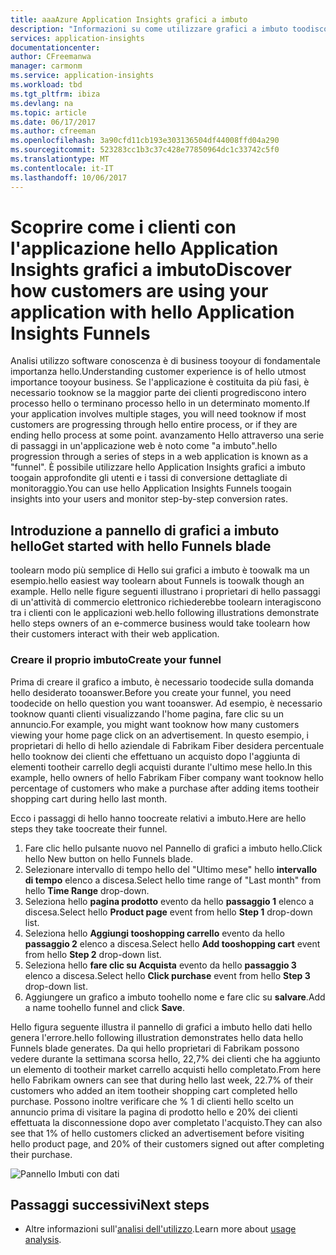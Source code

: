 ```yaml
---
title: aaaAzure Application Insights grafici a imbuto
description: "Informazioni su come utilizzare grafici a imbuto toodiscover la modalità di interazione con l'applicazione ai clienti."
services: application-insights
documentationcenter: 
author: CFreemanwa
manager: carmonm
ms.service: application-insights
ms.workload: tbd
ms.tgt_pltfrm: ibiza
ms.devlang: na
ms.topic: article
ms.date: 06/17/2017
ms.author: cfreeman
ms.openlocfilehash: 3a90cfd11cb193e303136504df44008ffd04a290
ms.sourcegitcommit: 523283cc1b3c37c428e77850964dc1c33742c5f0
ms.translationtype: MT
ms.contentlocale: it-IT
ms.lasthandoff: 10/06/2017
---
```

# <a name="discover-how-customers-are-using-your-application-with-hello-application-insights-funnels"></a><span data-ttu-id="2bc42-103">Scoprire come i clienti con l'applicazione hello Application Insights grafici a imbuto</span><span class="sxs-lookup"><span data-stu-id="2bc42-103">Discover how customers are using your application with hello Application Insights Funnels</span></span>

<span data-ttu-id="2bc42-104">Analisi utilizzo software conoscenza è di business tooyour di fondamentale importanza hello.</span><span class="sxs-lookup"><span data-stu-id="2bc42-104">Understanding customer experience is of hello utmost importance tooyour business.</span></span> <span data-ttu-id="2bc42-105">Se l'applicazione è costituita da più fasi, è necessario tooknow se la maggior parte dei clienti progrediscono intero processo hello o terminano processo hello in un determinato momento.</span><span class="sxs-lookup"><span data-stu-id="2bc42-105">If your application involves multiple stages, you will need tooknow if most customers are progressing through hello entire process, or if they are ending hello process at some point.</span></span> <span data-ttu-id="2bc42-106">avanzamento Hello attraverso una serie di passaggi in un'applicazione web è noto come "a imbuto".</span><span class="sxs-lookup"><span data-stu-id="2bc42-106">hello progression through a series of steps in a web application is known as a "funnel".</span></span> <span data-ttu-id="2bc42-107">È possibile utilizzare hello Application Insights grafici a imbuto toogain approfondite gli utenti e i tassi di conversione dettagliate di monitoraggio.</span><span class="sxs-lookup"><span data-stu-id="2bc42-107">You can use hello Application Insights Funnels toogain insights into your users and monitor step-by-step conversion rates.</span></span> 

## <a name="get-started-with-hello-funnels-blade"></a><span data-ttu-id="2bc42-108">Introduzione a pannello di grafici a imbuto hello</span><span class="sxs-lookup"><span data-stu-id="2bc42-108">Get started with hello Funnels blade</span></span>
<span data-ttu-id="2bc42-109">toolearn modo più semplice di Hello sui grafici a imbuto è toowalk ma un esempio.</span><span class="sxs-lookup"><span data-stu-id="2bc42-109">hello easiest way toolearn about Funnels is toowalk though an example.</span></span> <span data-ttu-id="2bc42-110">Hello nelle figure seguenti illustrano i proprietari di hello passaggi di un'attività di commercio elettronico richiederebbe toolearn interagiscono tra i clienti con le applicazioni web.</span><span class="sxs-lookup"><span data-stu-id="2bc42-110">hello following illustrations demonstrate hello steps owners of an e-commerce business would take toolearn how their customers interact with their web application.</span></span>  

### <a name="create-your-funnel"></a><span data-ttu-id="2bc42-111">Creare il proprio imbuto</span><span class="sxs-lookup"><span data-stu-id="2bc42-111">Create your funnel</span></span>
<span data-ttu-id="2bc42-112">Prima di creare il grafico a imbuto, è necessario toodecide sulla domanda hello desiderato tooanswer.</span><span class="sxs-lookup"><span data-stu-id="2bc42-112">Before you create your funnel, you need toodecide on hello question you want tooanswer.</span></span> <span data-ttu-id="2bc42-113">Ad esempio, è necessario tooknow quanti clienti visualizzando l'home pagina, fare clic su un annuncio.</span><span class="sxs-lookup"><span data-stu-id="2bc42-113">For example, you might want tooknow how many customers viewing your home page click on an advertisement.</span></span> <span data-ttu-id="2bc42-114">In questo esempio, i proprietari di hello di hello aziendale di Fabrikam Fiber desidera percentuale hello tooknow dei clienti che effettuano un acquisto dopo l'aggiunta di elementi tootheir carrello degli acquisti durante l'ultimo mese hello.</span><span class="sxs-lookup"><span data-stu-id="2bc42-114">In this example, hello owners of hello Fabrikam Fiber company want tooknow hello percentage of customers who make a purchase after adding items tootheir shopping cart during hello last month.</span></span>

<span data-ttu-id="2bc42-115">Ecco i passaggi di hello hanno toocreate relativi a imbuto.</span><span class="sxs-lookup"><span data-stu-id="2bc42-115">Here are hello steps they take toocreate their funnel.</span></span>

1. <span data-ttu-id="2bc42-116">Fare clic hello pulsante nuovo nel Pannello di grafici a imbuto hello.</span><span class="sxs-lookup"><span data-stu-id="2bc42-116">Click hello New button on hello Funnels blade.</span></span>
1. <span data-ttu-id="2bc42-117">Selezionare intervallo di tempo hello del "Ultimo mese" hello **intervallo di tempo** elenco a discesa.</span><span class="sxs-lookup"><span data-stu-id="2bc42-117">Select hello time range of "Last month" from hello **Time Range** drop-down.</span></span> 
1. <span data-ttu-id="2bc42-118">Seleziona hello **pagina prodotto** evento da hello **passaggio 1** elenco a discesa.</span><span class="sxs-lookup"><span data-stu-id="2bc42-118">Select hello **Product page** event from hello **Step 1** drop-down list.</span></span> 
1. <span data-ttu-id="2bc42-119">Seleziona hello **Aggiungi tooshopping carrello** evento da hello **passaggio 2** elenco a discesa.</span><span class="sxs-lookup"><span data-stu-id="2bc42-119">Select hello **Add tooshopping cart** event from hello **Step 2** drop-down list.</span></span>
1. <span data-ttu-id="2bc42-120">Seleziona hello **fare clic su Acquista** evento da hello **passaggio 3** elenco a discesa.</span><span class="sxs-lookup"><span data-stu-id="2bc42-120">Select hello **Click purchase** event from hello **Step 3** drop-down list.</span></span>
1. <span data-ttu-id="2bc42-121">Aggiungere un grafico a imbuto toohello nome e fare clic su **salvare**.</span><span class="sxs-lookup"><span data-stu-id="2bc42-121">Add a name toohello funnel and click **Save**.</span></span>

<span data-ttu-id="2bc42-122">Hello figura seguente illustra il pannello di grafici a imbuto hello dati hello genera l'errore.</span><span class="sxs-lookup"><span data-stu-id="2bc42-122">hello following illustration demonstrates hello data hello Funnels blade generates.</span></span> <span data-ttu-id="2bc42-123">Da qui hello proprietari di Fabrikam possono vedere durante la settimana scorsa hello, 22,7% dei clienti che ha aggiunto un elemento di tootheir market carrello acquisti hello completato.</span><span class="sxs-lookup"><span data-stu-id="2bc42-123">From here hello Fabrikam owners can see that during hello last week, 22.7% of their customers who added an item tootheir shopping cart completed hello purchase.</span></span> <span data-ttu-id="2bc42-124">Possono inoltre verificare che % 1 di clienti hello scelto un annuncio prima di visitare la pagina di prodotto hello e 20% dei clienti effettuata la disconnessione dopo aver completato l'acquisto.</span><span class="sxs-lookup"><span data-stu-id="2bc42-124">They can also see that 1% of hello customers clicked an advertisement before visiting hello product page, and 20% of their customers signed out after completing their purchase.</span></span>


![Pannello Imbuti con dati](./media/app-insights-understand-usage-patterns/funnel1.png)

## <a name="next-steps"></a><span data-ttu-id="2bc42-126">Passaggi successivi</span><span class="sxs-lookup"><span data-stu-id="2bc42-126">Next steps</span></span>
- <span data-ttu-id="2bc42-127">Altre informazioni sull'[analisi dell'utilizzo](app-insights-usage-overview.md).</span><span class="sxs-lookup"><span data-stu-id="2bc42-127">Learn more about [usage analysis](app-insights-usage-overview.md).</span></span> 
